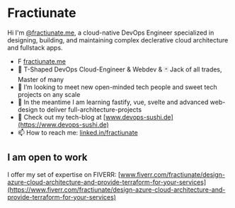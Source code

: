 # Fractiunate
Hi I'm [@fractiunate.me](https://www.linkedin.com/search/results/all/?keywords=fractiunate&origin=GLOBAL_SEARCH_HEADER&sid=k%40*), a cloud-native DevOps Engineer specialized in designing, building, and maintaining complex declerative cloud architecture and fullstack apps.

- F [fractiunate.me](https://fractiunate.me)
- 🍵 T-Shaped DevOps Cloud-Engineer & Webdev & 🃏 Jack of all trades, Master of many
- 💬 I’m looking to meet new open-minded tech people and sweet tech projects on any scale
- 🎨 In the meantime I am learning fastify, vue, svelte and advanced web-design to deliver full-architecture-projects
- 🍣 Check out my tech-blog at [www.devops-sushi.de](https://www.devops-sushi.de)
- 📫 How to reach me: [linked.in/fractiunate]([https://www.linkedin.com/in/fractiunate-me-freelancing-34367a100/](https://www.linkedin.com/public-profile/settings))


## I am open to work

I offer my set of expertise on FIVERR: [www.fiverr.com/fractiunate/design-azure-cloud-architecture-and-provide-terraform-for-your-services](https://www.fiverr.com/fractiunate/design-azure-cloud-architecture-and-provide-terraform-for-your-services)
<!---
fractiunate/fractiunate is a ✨ special ✨ repository because its `README.md` (this file) appears on your GitHub profile.
You can click the Preview link to take a look at your changes.
--->
